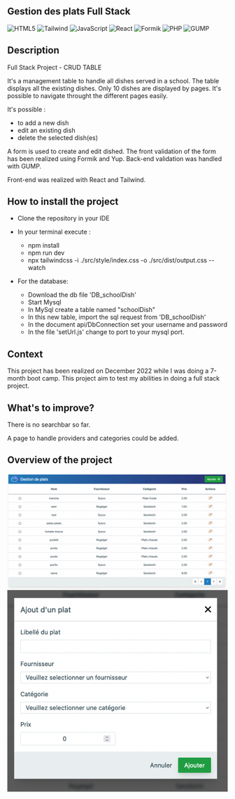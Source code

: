 ## Gestion des plats Full Stack

![HTML5](https://img.shields.io/badge/HTML5-red)
![Tailwind](https://img.shields.io/badge/-Tailwind-yellow)
![JavaScript](https://img.shields.io/badge/JavaScript-green)
![React](https://img.shields.io/badge/-React-blue)
![Formik](https://img.shields.io/badge/-Formik-purple)
![PHP](https://img.shields.io/badge/-PHP-pink)
![GUMP](https://img.shields.io/badge/-GUMP-beige)


## Description
Full Stack Project - CRUD TABLE

It's a management table to handle all dishes served in a school.
The table displays all the existing dishes. Only 10 dishes are displayed by pages. It's possible to navigate throught the different pages easily.

It's possible :
- to add a new dish
- edit an existing dish
- delete the selected dish(es)

A form is used to create and edit dished. The front validation of the form has been realized using Formik and Yup.
Back-end validation was handled with GUMP.

Front-end was realized with React and Tailwind.

## How to install the project
- Clone the repository in your IDE
- In your terminal execute : 
  - npm install
  - npm run dev
  - npx tailwindcss -i ./src/style/index.css -o ./src/dist/output.css --watch

- For the database: 
  - Download the db file 'DB_schoolDish' 
  - Start Mysql 
  - In MySql create a table named "schoolDish"
  - In this new table, import the sql request from 'DB_schoolDish'
  - In the document api/DbConnection set your username and password
  - In the file 'setUrl.js' change to port to your mysql port.

## Context
This project has been realized on December 2022 while I was doing a 7-month boot camp.
This project aim to test my abilities in doing a full stack project.

## What's to improve?
There is no searchbar so far. 

A page to handle providers and categories could be added.


## Overview of the project
![Overview1](public/assets/gestionplatoverview1.png)
![Overview2](public/assets/gestionplatoverview2.png)
